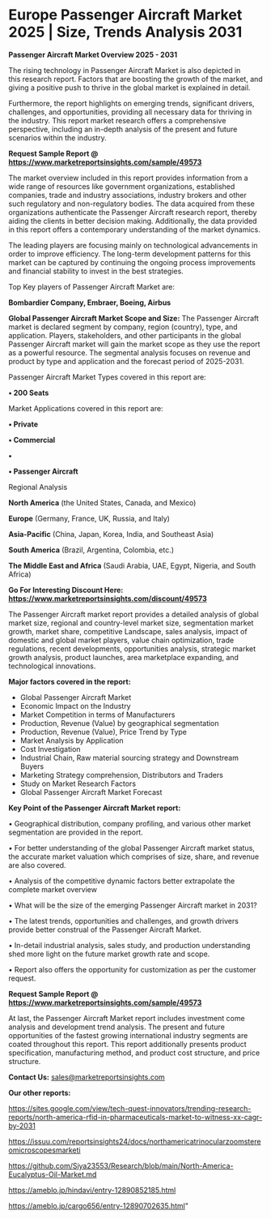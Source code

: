 # Europe Passenger Aircraft Market 2025 | Size, Trends Analysis 2031

<Strong> Passenger Aircraft Market Overview 2025 - 2031</strong>

The rising technology in Passenger Aircraft Market is also depicted in this research report. Factors that are boosting the growth of the market, and giving a positive push to thrive in the global market is explained in detail.

Furthermore, the report highlights on emerging trends, significant drivers, challenges, and opportunities, providing all necessary data for thriving in the industry. This report market research offers a comprehensive perspective, including an in-depth analysis of the present and future scenarios within the industry.

<strong>Request Sample Report @ <a href=https://www.marketreportsinsights.com/sample/49573>https://www.marketreportsinsights.com/sample/49573</a></strong>

The market overview included in this report provides information from a wide range of resources like government organizations, established companies, trade and industry associations, industry brokers and other such regulatory and non-regulatory bodies. The data acquired from these organizations authenticate the Passenger Aircraft research report, thereby aiding the clients in better decision making. Additionally, the data provided in this report offers a contemporary understanding of the market dynamics.

The leading players are focusing mainly on technological advancements in order to improve efficiency. The long-term development patterns for this market can be captured by continuing the ongoing process improvements and financial stability to invest in the best strategies.

Top Key players of Passenger Aircraft Market are:

<strong>Bombardier Company, Embraer, Boeing, Airbus</strong>

<strong><b>Global Passenger Aircraft Market Scope and Size:</b></strong>
The Passenger Aircraft market is declared segment by company, region (country), type, and application. Players, stakeholders, and other participants in the global Passenger Aircraft market will gain the market scope as they use the report as a powerful resource. The segmental analysis focuses on revenue and product by type and application and the forecast period of 2025-2031.

Passenger Aircraft Market Types covered in this report are:

<strong>•  200 Seats</strong>

Market Applications covered in this report are:

<strong>•  Private

•  Commercial

•  

•  Passenger Aircraft</strong> 

Regional Analysis

<strong>North America</strong> (the United States, Canada, and Mexico)

<strong>Europe</strong> (Germany, France, UK, Russia, and Italy)

<strong>Asia-Pacific</strong> (China, Japan, Korea, India, and Southeast Asia)

<strong>South America</strong> (Brazil, Argentina, Colombia, etc.)

<strong>The Middle East and Africa</strong> (Saudi Arabia, UAE, Egypt, Nigeria, and South Africa)

<strong>Go For Interesting Discount Here: <a href=https://www.marketreportsinsights.com/discount/49573>https://www.marketreportsinsights.com/discount/49573</a></strong>

The Passenger Aircraft market report provides a detailed analysis of global market size, regional and country-level market size, segmentation market growth, market share, competitive Landscape, sales analysis, impact of domestic and global market players, value chain optimization, trade regulations, recent developments, opportunities analysis, strategic market growth analysis, product launches, area marketplace expanding, and technological innovations.

<strong><b>Major factors covered in the report:</b></strong>
<ul>
  <li>Global Passenger Aircraft Market </li>
  <li>Economic Impact on the Industry</li>
  <li>Market Competition in terms of Manufacturers</li>
  <li>Production, Revenue (Value) by geographical segmentation</li>
  <li>Production, Revenue (Value), Price Trend by Type</li>
  <li>Market Analysis by Application</li>
  <li>Cost Investigation</li>
  <li>Industrial Chain, Raw material sourcing strategy and Downstream Buyers</li>
  <li>Marketing Strategy comprehension, Distributors and Traders</li>
  <li>Study on Market Research Factors</li>
  <li>Global Passenger Aircraft Market Forecast</li>
</ul>

<strong><b>Key Point of the Passenger Aircraft Market report:</b></strong>

• Geographical distribution, company profiling, and various other market segmentation are provided in the report.

• For better understanding of the global Passenger Aircraft market status, the accurate market valuation which comprises of size, share, and revenue are also covered.

• Analysis of the competitive dynamic factors better extrapolate the complete market overview

• What will be the size of the emerging Passenger Aircraft market in 2031?

• The latest trends, opportunities and challenges, and growth drivers provide better construal of the Passenger Aircraft Market.

• In-detail industrial analysis, sales study, and production understanding shed more light on the future market growth rate and scope.

• Report also offers the opportunity for customization as per the customer request.

<strong>Request Sample Report @ <a href=https://www.marketreportsinsights.com/sample/49573>https://www.marketreportsinsights.com/sample/49573</a></strong>

At last, the Passenger Aircraft Market report includes investment come analysis and development trend analysis. The present and future opportunities of the fastest growing international industry segments are coated throughout this report. This report additionally presents product specification, manufacturing method, and product cost structure, and price structure.

<strong>Contact Us:</strong>
sales@marketreportsinsights.com

<strong>Our other reports:</strong>

<a href=https://sites.google.com/view/tech-quest-innovators/trending-research-reports/north-america-rfid-in-pharmaceuticals-market-to-witness-xx-cagr-by-2031>https://sites.google.com/view/tech-quest-innovators/trending-research-reports/north-america-rfid-in-pharmaceuticals-market-to-witness-xx-cagr-by-2031</a>

<a href=https://issuu.com/reportsinsights24/docs/northamericatrinocularzoomstereomicroscopesmarketi>https://issuu.com/reportsinsights24/docs/northamericatrinocularzoomstereomicroscopesmarketi</a>

<a href=https://github.com/Siya23553/Research/blob/main/North-America-Eucalyptus-Oil-Market.md>https://github.com/Siya23553/Research/blob/main/North-America-Eucalyptus-Oil-Market.md</a>

<a href=https://ameblo.jp/hindavi/entry-12890852185.html>https://ameblo.jp/hindavi/entry-12890852185.html</a>

<a href=https://ameblo.jp/cargo656/entry-12890702635.html>https://ameblo.jp/cargo656/entry-12890702635.html</a>"
